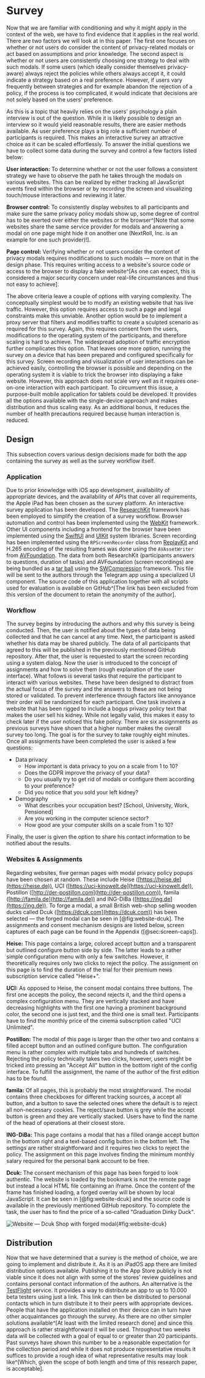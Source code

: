 # Survey

Now that we are familiar with conditioning and why it might apply in the context of the web, we have to find evidence that it applies in the real world. There are two factors we will look at in this paper. The first one focuses on whether or not users do consider the content of privacy-related modals or act based on assumptions and prior knowledge. The second aspect is whether or not users are consistently choosing one strategy to deal with such modals. If some users (which ideally consider themselves privacy-aware) always reject the policies while others always accept it, it could indicate a strategy based on a real preference. However, if users vary frequently between strategies and for example abandon the rejection of a policy, if the process is too complicated, it would indicate that decisions are not solely based on the users' preference.

As this is a topic that heavily relies on the users' psychology a plain interview is out of the question. While it is likely possible to design an interview so it would yield reasonable results, there are easier methods available. As user preference plays a big role a sufficient number of participants is required. This makes an interactive survey an attractive choice as it can be scaled effortlessly. To answer the initial questions we have to collect some data during the survey and control a few factors listed below:

**User interaction:** To determine whether or not the user follows a consistent strategy we have to observe the path he takes through the modals on various websites. This can be realized by either tracking all JavaScript events fired within the browser or by recording the screen and visualizing touch/mouse interactions and reviewing it later.

**Browser control:** To consistently display websites to all participants and make sure the same privacy policy modals show up, some degree of control has to be exerted over either the websites or the browser^[Note that some websites share the same service provider for modals and answering a modal on one page might hide it on another one (NextRoll, Inc. is an example for one such provider)!].

**Page control:** Verifying whether or not users consider the content of privacy modals requires modifications to such modals — more on that in the design phase. This requires writing access to a website's source code or access to the browser to display a fake website^[As one can expect, this is considered a major security concern under real-life circumstances and thus not easy to achieve].

The above criteria leave a couple of options with varying complexity. The conceptually simplest would be to modify an existing website that has live traffic. However, this option requires access to such a page and legal constraints make this unviable. Another option would be to implement a proxy server that filters and modifies traffic to create a sculpted scenario as required for this survey. Again, this requires consent from the users, modifications to the operating system of the participants, and therefore scaling is hard to achieve. The widespread adoption of traffic encryption further complicates this option. That leaves one more option, running the survey on a device that has been prepared and configured specifically for this survey. Screen recording and visualization of user interactions can be achieved easily, controlling the browser is possible and depending on the operating system it is viable to trick the browser into displaying a fake website. However, this approach does not scale very well as it requires one-on-one interaction with each participant. To circumvent this issue, a purpose-built mobile application for tablets could be developed. It provides all the options available with the single-device approach and makes distribution and thus scaling easy. As an additional bonus, it reduces the number of health precautions required because human interaction is reduced.

## Design

This subsection covers various design decisions made for both the app containing the survey as well as the survey workflow itself.

### Application

Due to prior knowledge with iOS app development, availability of appropriate devices, and the availability of APIs that cover all requirements, the Apple iPad has been chosen as the survey platform. An interactive survey application has been developed. The [ResearchKit](http://researchkit.org) framework has been employed to simplify the creation of a survey workflow. Browser automation and control has been implemented using the [WebKit](http://webkit.org) framework. Other UI components including a frontend for the browser have been implemented using the [SwiftUI](https://developer.apple.com/documentation/swiftui) and [UIKit](https://developer.apple.com/documentation/uikit) system libraries. Screen recording has been implemented using the `RPScreenRecorder` class from [ReplayKit](https://developer.apple.com/documentation/replaykit) and H.265 encoding of the resulting frames was done using the `AVAssetWriter` from [AVFoundation](https://developer.apple.com/documentation/avfoundation/avassetwriter). The data from both ResearchKit (participants answers to questions, duration of tasks) and AVFoundation (screen recordings) are being bundled as a [tar ball](https://linux.die.net/man/1/tar) using the [SWCompression](https://github.com/tsolomko/SWCompression) framework. This file will be sent to the authors through the Telegram app using a specialized UI component. The source code of this application together with all scripts used for evaluation is available on GitHub^[The link has been excluded from this version of the document to retain the anonymity of the author].

### Workflow

The survey begins by introducing the authors and why this survey is being conducted. Then, the user is notified about the types of data being collected and that he can cancel at any time. Next, the participant is asked whether his data may be shared publicly. The data of all participants that agreed to this will be published in the previously mentioned GitHub repository. After that, the user is requested to start the screen recording using a system dialog. Now the user is introduced to the concept of assignments and how to solve them (rough explanation of the user interface). What follows is several tasks that require the participant to interact with various websites. These have been designed to distract from the actual focus of the survey and the answers to these are not being stored or validated. To prevent interference through factors like annoyance their order will be randomized for each participant. One task involves a website that has been rigged to include a bogus privacy policy text that makes the user sell his kidney. While not legally valid, this makes it easy to check later if the user noticed this fake policy. There are six assignments as previous surveys have shown that a higher number makes the overall survey too long. The goal is for the survey to take roughly eight minutes. Once all assignments have been completed the user is asked a few questions:

- Data privacy
  - How important is data privacy to you on a scale from 1 to 10?
  - Does the GDPR improve the privacy of your data?
  - Do you usually try to get rid of modals or configure them according to your preference?
  - Did you notice that you sold your left kidney?
- Demography
  - What describes your occupation best? [School, University, Work, Pensioned]
  - Are you working in the computer science sector?
  - How good are your computer skills on a scale from 1 to 10?

Finally, the user is given the option to share his contact information to be notified about the results.

### Websites & Assignments

Regarding websites, five german pages with modal privacy policy popups have been chosen at random. These include Heise ([https://heise.de](https://heise.de)), UCI ([https://uci-kinowelt.de](https://uci-kinowelt.de)), Postillon ([http://der-postillon.com](http://der-postillon.com)), famila ([http://famila.de](http://famila.de)) and ING-DiBa ([https://ing.de](https://ing.de)). To forge a modal, a small British web-shop selling wooden ducks called Dcuk ([https://dcuk.com](https://dcuk.com)) has been selected — the forged modal can be seen in [@fig:website-dcuk]. The assignments and consent mechanism designs are listed below, screen captures of each page can be found in the Appendix ([@sec:screen-caps]).

**Heise:** This page contains a large, colored accept button and a transparent but outlined configure button side by side. The latter leads to a rather simple configuration menu with only a few switches. However, it theoretically requires only two clicks to reject the policy. The assignment on this page is to find the duration of the trial for their premium news subscription service called "Heise+".

**UCI:** As opposed to Heise, the consent modal contains three buttons. The first one accepts the policy, the second rejects it, and the third opens a complex configuration menu. They are vertically stacked and have decreasing highlights with the first one having a prominent background color, the second one is just text, and the third one is small text. Participants have to find the monthly price of the cinema subscription called "UCI Unlimited".

**Postillon:** The modal of this page is larger than the other two and contains a filled accept button and an outlined configure button. The configuration menu is rather complex with multiple tabs and hundreds of switches. Rejecting the policy technically takes two clicks, however, users might be tricked into pressing an "Accept All" button in the bottom right of the config interface. To fulfill the assignment, the name of the author of the first edition has to be found.

**famila:** Of all pages, this is probably the most straightforward. The modal contains three checkboxes for different tracking sources, a accept all button, and a button to save the selected ones where the default is to reject all non-necessary cookies. The reject/save button is grey while the accept button is green and they are vertically stacked. Users have to find the name of the head of operations at their closest store.

**ING-DiBa:** This page contains a modal that has a filled orange accept button in the bottom right and a text-based config button in the bottom left. The settings are rather straightforward and it requires two clicks to reject the policy. The assignment on this page involves finding the minimum monthly salary required for the personal bank account to be free.

**Dcuk:** The consent mechanism of this page has been forged to look authentic. The website is loaded by the bookmark is not the remote page but instead a local HTML file containing an iframe. Once the content of the frame has finished loading, a forged overlay will be shown by local JavaScript. It can be seen in [@fig:website-dcuk] and the source code is available in the previously mentioned GitHub repository. To complete the task, the user has to find the price of a so-called "Graduation Dinky Duck".

![Website — Dcuk Shop with forged modal](src/images/screen-caps/dcuk.png){#fig:website-dcuk}

## Distribution

Now that we have determined that a survey is the method of choice, we are going to implement and distribute it. As it is an iPadOS app there are limited distribution options available. Publishing it to the App Store publicly is not viable since it does not align with some of the stores' review guidelines and contains personal contact information of the authors. An alternative is the [TestFlight](https://testflight.apple.com) service. It provides a way to distribute an app to up to 10.000 beta testers using just a link. This link can then be distributed to personal contacts which in turn distribute it to their peers with appropriate devices. People that have the application installed on their device can in turn have other acquaintances go through the survey. As there are no other simpler solutions available^[At least with the limited research done] and since this approach is rather straightforward it will be used. Throughout two weeks data will be collected with a goal of equal to or greater than 20 participants. Past surveys have shown this number to be a reasonable expectation for the collection period and while it does not produce representative results it suffices to provide a rough idea of what representative results may look like^[Which, given the scope of both length and time of this research paper, is acceptable].
